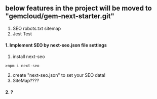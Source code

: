 ## below features in the project will be moved to "gemcloud/gem-next-starter.git"

1. SEO robots.txt sitemap
2. Jest Test

#### 1. Implement SEO by next-seo.json file settings

1. install next-seo

```
>npm i next-seo
```

2. create "next-seo.json" to set your SEO data!
3. SiteMap????

#### 2. ?
